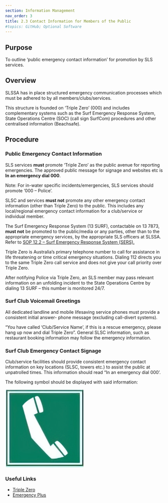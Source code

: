 ```yaml
---
section: Information Management
nav_order: 3
title: 2.3 Contact Information for Members of the Public
#topics: GitHub; Optional Software
---
```


## Purpose

To outline ‘public emergency contact information’ for promotion by SLS services.

## Overview

SLSSA has in place structured emergency communication processes which must be adhered to by all members/clubs/services.

This structure is founded on ‘Triple Zero’ (000) and includes complementary systems such as the Surf Emergency Response System, State Operations Centre (SOC) (call sign SurfCom) procedures and other centralised information (Beachsafe).

## Procedure

### Public Emergency Contact Information

SLS services **must** promote ‘Triple Zero’ as the public avenue for reporting emergencies. The approved public message for signage and websites etc is **In an emergency dial 000**.

Note: For in-water specific incidents/emergencies, SLS services should promote ‘000 – Police’.

SLSC and services **must not** promote any other emergency contact information (other than Triple Zero) to the public. This includes any local/regional emergency contact information for a club/service or individual member.

The Surf Emergency Response System (13 SURF), contactable on 13 7873, **must not** be promoted to the public/media or any parties, other than to the appropriate emergency services, by the appropriate SLS officers at SLSSA. Refer to [SOP 12.2 – Surf Emergency Response System (SERS).](#_12.2_Surf_Emergency)

Triple Zero is Australia’s primary telephone number to call for assistance in life threatening or time critical emergency situations. Dialing 112 directs you to the same Triple Zero call service and does not give your call priority over Triple Zero.

After notifying Police via Triple Zero, an SLS member may pass relevant information on an unfolding incident to the State Operations Centre by dialing 13 SURF – this number is monitored 24/7.

### Surf Club Voicemail Greetings

All dedicated landline and mobile lifesaving service phones must provide a consistent initial answer- phone message (excluding call-divert systems).

“You have called ‘Club/Service Name’, if this is a rescue emergency, please hang up now and dial Triple Zero”. General SLSC information, such as restaurant booking information may follow the emergency information.

### Surf Club Emergency Contact Signage

Club/service facilities should provide consistent emergency contact information on key locations (SLSC, towers etc.) to assist the public at unpatrolled times. This information should read “In an emergency dial 000’.

The following symbol should be displayed with said information:

![Surf Club Emergency Contact Signage](../images/2-3-Surf-Club-Emergency-Contact-Signage.png)

### Useful Links

- [Triple Zero](https://www.triplezero.gov.au/)
- [Emergency Plus](https://www.triplezero.gov.au/triple-zero/smartphone-applications)